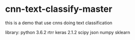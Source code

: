 # cnn-text-classify-master
this is a demo that use cnns doing text classification 

library: 
python 3.6.2 rtrr
keras 2.1.2
scipy 
json 
numpy 
sklearn 

